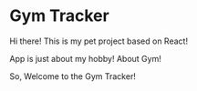 # Gym Tracker

Hi there! This is my pet project based on React!

App is just about my hobby! About Gym!

So, Welcome to the Gym Tracker!
